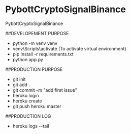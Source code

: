# PybottCryptoSignalBinance
PybottCryptoSignalBinance

##DEVELOPEMENT PURPOSE
- python -m venv venv
- venv\Scripts\activate (To activate virtual environment)
- pip install -r requirements.txt
- python app.py

##PRODUCTION PURPOSE
- git init
- git add .
- git commit -m "add first issue"
- heroku login
- heroku create
- git push heroku master

##PRODUCTION LOG
- heroku logs --tail
